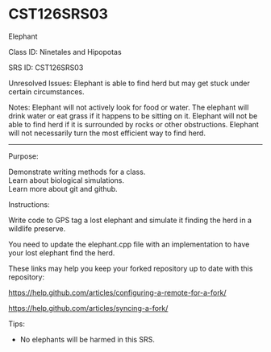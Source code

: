 # CST126SRS03
Elephant


Class ID: Ninetales and Hipopotas

SRS ID: CST126SRS03

Unresolved Issues: 
Elephant is able to find herd but may get stuck under certain circumstances.

Notes: 
Elephant will not actively look for food or water. The elephant will drink water or eat grass if it happens to be sitting on it. 
Elephant will not be able to find herd if it is surrounded by rocks or other obstructions. 
Elephant will not necessarily turn the most efficient way to find herd. 


---

Purpose: 

Demonstrate writing methods for a class.  
Learn about biological simulations.  
Learn more about git and github.  

Instructions: 

Write code to GPS tag a lost elephant and simulate it finding the herd in a wildlife preserve. 

You need to update the elephant.cpp file with an implementation to have your lost elephant find the herd. 

These links may help you keep your forked repository up to date with this repository:

https://help.github.com/articles/configuring-a-remote-for-a-fork/

https://help.github.com/articles/syncing-a-fork/

Tips:  

- No elephants will be harmed in this SRS.  
